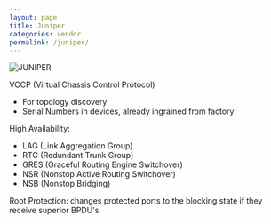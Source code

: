 ```yaml
---
layout: page
title: Juniper
categories: vendor
permalink: /juniper/
---
```


![JUNIPER](https://dcgc.io/juniper.png)

VCCP (Virtual Chassis Control Protocol)
- For topology discovery
- Serial Numbers in devices, already ingrained from factory 

High Availability:
- LAG (Link Aggregation Group)
- RTG (Redundant Trunk Group)
- GRES (Graceful Routing Engine Switchover)
- NSR (Nonstop Active Routing Switchover)
- NSB (Nonstop Bridging)

Root Protection: changes protected ports to the blocking state if they receive superior BPDU's

